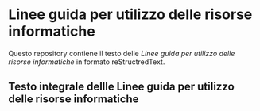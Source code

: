 # Linee guida per utilizzo delle risorse informatiche
Questo repository contiene il testo delle *Linee guida per utilizzo delle risorse informatiche* in formato reStructredText.

## Testo integrale dellle Linee guida per utilizzo delle risorse informatiche
